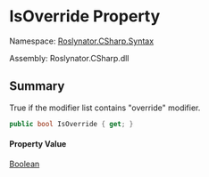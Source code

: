 # IsOverride Property

Namespace: [Roslynator.CSharp.Syntax](../../README.md)

Assembly: Roslynator\.CSharp\.dll

## Summary

True if the modifier list contains "override" modifier\.

```csharp
public bool IsOverride { get; }
```

#### Property Value

[Boolean](https://docs.microsoft.com/en-us/dotnet/api/system.boolean)


